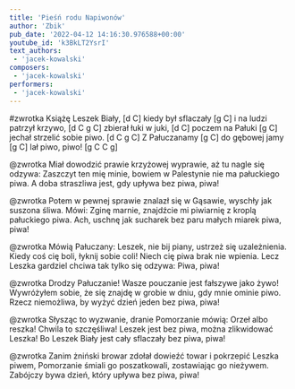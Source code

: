 ```yaml
---
title: 'Pieśń rodu Napiwonów'
author: 'Zbik'
pub_date: '2022-04-12 14:16:30.976588+00:00'
youtube_id: 'k3BkLT2YsrI'
text_authors:
 - 'jacek-kowalski'
composers:
 - 'jacek-kowalski'
performers:
 - 'jacek-kowalski'
---
```


#zwrotka
Książę Leszek Biały, [d C]
kiedy był sflaczały [g C]
i na ludzi patrzył krzywo, [d C g C]
zbierał łuki w juki, [d C]
poczem na Pałuki [g C]
jechał strzelić sobie piwo. [d C g C]
Z Pałuczanamy [g C]
do gębowej jamy [g C]
lał piwo, piwo! [g C C g]

@zwrotka
Miał dowodzić prawie
krzyżowej wyprawie,
aż tu nagle się odzywa:
Zaszczyt ten mię minie,
bowiem w Palestynie
nie ma pałuckiego piwa.
A doba straszliwa
jest, gdy upływa
bez piwa, piwa!

@zwrotka
Potem w pewnej sprawie
znalazł się w Gąsawie,
wyschły jak suszona śliwa.
Mówi: Zginę marnie,
znajdźcie mi piwiarnię
z kroplą pałuckiego piwa.
Ach, uschnę jak sucharek
bez paru małych miarek
piwa, piwa!

@zwrotka
Mówią Pałuczany:
Leszek, nie bij piany,
ustrzeż się uzależnienia.
Kiedy coś cię boli,
łyknij sobie coli!
Niech cię piwa brak nie wpienia.
Lecz Leszka gardziel chciwa
tak tylko się odzywa:
Piwa, piwa!

@zwrotka
Drodzy Pałuczanie!
Wasze pouczanie
jest fałszywe jako żywo!
Wywróżyłem sobie,
że się znajdę w grobie
w dniu, gdy mnie ominie piwo.
Rzecz niemożliwa,
by wyżyć dzień jeden
bez piwa, piwa!

@zwrotka
Słysząc to wyzwanie,
dranie Pomorzanie
mówią: Orzeł albo reszka!
Chwila to szczęśliwa!
Leszek jest bez piwa,
można zlikwidować Leszka!
Bo Leszek Biały
jest cały sflaczały
bez piwa, piwa!

@zwrotka
Zanim żniński browar
zdołał dowieźć towar
i pokrzepić Leszka piwem,
Pomorzanie śmiali
go poszatkowali,
zostawiając go nieżywem.
Zabójczy bywa
dzień, który upływa
bez piwa, piwa!